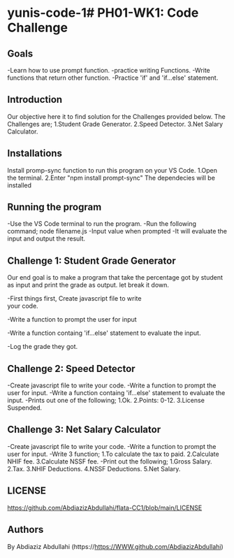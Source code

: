 # yunis-code-1# PH01-WK1: Code Challenge

## Goals

-Learn how to use prompt function.
-practice writing Functions.
-Write functions that return other function.
-Practice 'if' and 'if...else' statement.

## Introduction

Our objective here it to find solution for the Challenges provided below.
The Challenges are;
1.Student Grade Generator.
2.Speed Detector.
3.Net Salary Calculator. 

## Installations

Install promp-sync function to run this program on your VS Code.
1.Open the terminal.
2.Enter "npm install prompt-sync"
The dependecies will be installed

## Running the program

-Use the VS Code terminal to run the program.
-Run the following command;
    node filename.js
-Input value when prompted
-It will evaluate the input and output the result.


## Challenge 1: Student Grade Generator

Our end goal is to make a program that take the percentage got by student as input and print the grade as output.
let break it down.

-First things first, Create javascript file to write  
your code.

-Write a function to prompt the user for input 

-Write a function containg 'if...else' statement to evaluate the input.

-Log the grade they got.

## Challenge 2: Speed Detector

-Create javascript file to write your code.
-Write a function to prompt the user for input.
-Write a function containg 'if...else' statement to evaluate the input.
-Prints out one of the following;
 1.Ok.
 2.Points: 0-12.
 3.License Suspended.

## Challenge 3: Net Salary Calculator

-Create javascript file to write your code.
-Write a function to prompt the user for input.
-Write 3 function;
 1.To calculate the tax to paid.
 2.Calculate NHIF fee.
 3.Calculate NSSF fee.
-Print out the following;
 1.Gross Salary.
 2.Tax.
 3.NHIF Deductions.
 4.NSSF Deductions.
 5.Net Salary.

 ## LICENSE

https://github.com/AbdiazizAbdullahi/flata-CC1/blob/main/LICENSE

## Authors

By Abdiaziz Abdullahi
(https://https://WWW.github.com/AbdiazizAbdullahi)

